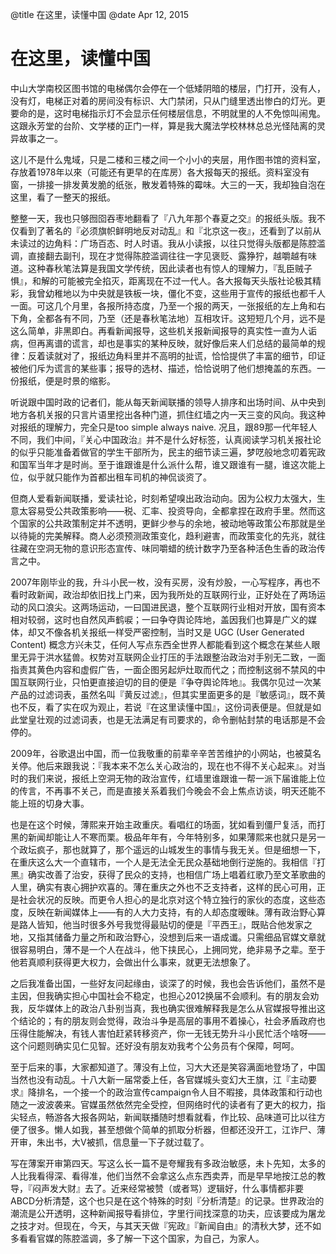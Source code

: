 @title 在这里，读懂中国
@date Apr 12, 2015

# 在这里，读懂中国

中山大学南校区图书馆的电梯偶尔会停在一个低矮阴暗的楼层，门打开，没有人，没有灯，电梯正对着的房间没有标识、大门禁闭，只从门缝里透出惨白的灯光。更要命的是，这时电梯指示灯不会显示任何楼层信息，不明就里的人不免惊叫闹鬼。这跟永芳堂的台阶、文学楼的正门一样，算是我大魔法学校林林总总光怪陆离的灵异故事之一。

这儿不是什么鬼域，只是二楼和三楼之间一个小小的夹层，用作图书馆的资料室，存放着1978年以來（可能还有更早的在库房）各大报每天的报纸。资料室没有窗，一排接一排发黄发脆的纸张，散发着特殊的霉味。大三的一天，我却独自泡在这里，看了一整天的报纸。

整整一天，我也只够囫囵吞枣地翻看了『八九年那个春夏之交』的报纸头版。我不仅看到了著名的『必须旗帜鲜明地反对动乱』和『北京这一夜』，还看到了以前从未读过的边角料：广场百态、时人时语。我从小读报，以往只觉得头版都是陈腔滥调，直接翻去副刊，现在才觉得陈腔滥调往往一字见褒贬、露狰狞，越嚼越有味道。这种春秋笔法算是我国文学传统，因此读者也有惊人的理解力，『乱臣贼子惧』，和解的可能被完全掐灭，距离现在不过一代人。各大报每天头版社论极其精彩，我曾幼稚地以为中央就是铁板一块，僵化不变，这些用于宣传的报纸也都千人一面。可这几个月里，各报所持态度，乃至一个报的两天，一张报纸的左上角和右下角，全都各有不同，乃至（还是春秋笔法地）互相攻讦。这短短几个月，远不是这么简单，非黑即白。再看新闻报导，这些机关报新闻报导的真实性一直为人诟病，但再离谱的谎言，却也是事实的某种反映，就好像后来人们总结的最简单的规律：反着读就对了，报纸边角料里并不高明的扯谎，恰恰提供了丰富的细节，印证被他们斥为谎言的某些事；报导的选材、描述，恰恰说明了他们想掩盖的东西。一份报纸，便是时景的缩影。

听说跟中国时政的记者们，能从每天新闻联播的领导人排序和出场时间、从中央到地方各机关报的只言片语里挖出各种门道，抓住红墙之内一天三变的风向。我这种对报纸的理解力，完全只是too simple always naive. 况且，跟89那一代年轻人不同，我们中间，『关心中国政治』并不是什么好标签，认真阅读学习机关报社论的似乎只能准备着做官的学生干部所为，民主的细节读三遍，梦呓般地念叨着宪政和国军当年才是时尚。至于谁跟谁是什么派什么帮，谁又跟谁有一腿，谁这次能上位，似乎就只能作为首都出租车司机的神侃谈资了。

但商人爱看新闻联播，爱读社论，时刻希望嗅出政治动向。因为公权力太强大，生意太容易受公共政策影响——税、汇率、投资导向，全都拿捏在政府手里。然而这个国家的公共政策制定并不透明，更鲜少参与的余地，被动地等政策公布那就是坐以待毙的完美解释。商人必须预测政策变化，趋利避害，而政策变化的先兆，就往往藏在空洞无物的意识形态宣传、味同嚼蜡的统计数字乃至各种活色生香的政治传言之中。

2007年刚毕业的我，升斗小民一枚，没有买房，没有炒股，一心写程序，再也不看时政新闻，政治却依旧找上门来，因为我所处的互联网行业，正好处在了两场运动的风口浪尖。这两场运动，一曰国进民退，整个互联网行业相对开放，国有资本相对较弱，这时也自然风声鹤唳；一曰争夺舆论阵地，盖因我们也算是广义的媒体，却又不像各机关报纸一样受严密控制，当时又是 UGC (User Generated Content) 概念方兴未艾，任何人写点东西全世界人都能看到这个概念在某些人眼里无异于洪水猛兽。权势对互联网企业打压的手法跟整治政治对手别无二致，一面指责其黄色内容和虚假广告，一面企图另起炉灶取而代之；而控制这弱不禁风的中国互联网行业，只怕更直接迫切的目的便是『争夺舆论阵地』。我偶尔见过一次某产品的过滤词表，虽然名叫『黄反过滤』，但其实里面更多的是『敏感词』，既不黄也不反，看了实在叹为观止，若说『在这里读懂中国』，这份词表便是。但就是如此堂皇壮观的过滤词表，也是无法满足有司要求的，命令删帖封禁的电话那是不会停的。

2009年，谷歌退出中国，而一位我敬重的前辈辛辛苦苦维护的小网站，也被莫名关停。他后来跟我说：『我本来不怎么关心政治的，现在也不得不关心起来』。对当时的我们来说，报纸上空洞无物的政治宣传，红墙里谁跟谁一帮一派下届谁能上位的传言，不再事不关己，而是直接关系着我们今晚会不会上焦点访谈，明天还能不能上班的切身大事。

也是在这个时候，薄熙来开始主政重庆。看唱红的场面，犹如看到僵尸复活，而打黑的新闻却能让人不寒而栗。极品年年有，今年特别多，如果薄熙来也就只是另一个政坛疯子，那也就算了，那个遥远的山城发生的事情与我无关。但是细想一下，在重庆这么大一个直辖市，一个人是无法全无民众基础地倒行逆施的。我相信『打黑』确实改善了治安，获得了民众的支持，也相信广场上唱着红歌乃至文革歌曲的人里，确实有衷心拥护欢喜的。薄在重庆之外也不乏支持者，这样的民心可用，正是社会状况的反映。而更令人担心的是北京对这个特立独行的家伙的态度，这些态度，反映在新闻媒体上——有的人大力支持，有的人却态度暧昧。薄有政治野心算是路人皆知，他当时很多外号我觉得最贴切的便是『平西王』，既贴合他发家之地，又指其储备力量之所和政治野心，没想到后来一语成谶。只需细品官媒文章就很容易明白，薄不是一个人在战斗，他下挟民心，上拥同党，绝非易予之辈。至于他若真顺利获得更大权力，会做出什么事来，就更无法想象了。

之后我准备出国，一些好友问起缘由，谈深了的时候，我也会告诉他们，虽然不是主因，但我确实担心中国社会不稳定，也担心2012换届不会顺利。有的朋友会劝我，反华媒体上的政治八卦别当真，我也确实很难解释我是怎么从官媒报导推出这个结论的；有的朋友则会觉得，政治斗争是高层的事用不着操心，社会矛盾政府也压得住能解决，有钱人害怕赶紧转移资产，你一无钱无势升斗小民忙活个啥呀——这个问题则确实见仁见智。还好没有朋友劝我考个公务员有个保障，呵呵。

至于后来的事，大家都知道了。薄没有上位，习大大还是笑容满面地登场了，中国当然也没有动乱。十八大新一届常委上任，各官媒城头变幻大王旗，江『主动要求』降排名，一个接一个的政治宣传campaign令人目不暇接，具体政策和行动也随之一波波袭来。官媒虽然依然完全受控，但网络时代的读者有了更大的权力，指尖轻点，畅游各大报各网站，新闻联播随时想看就看，作比较、品味道可比以往方便了很多。懒人如我，甚至想做个简单的抓取分析器，但都还没开工，江诈尸、薄开审，朱出书，大V被抓，信息量一下子就过载了。

写在薄案开审第四天。写这么长一篇不是夸耀我有多政治敏感，未卜先知，太多的人比我看得深、看得准，他们当然不会拿这么点东西卖弄，而是早早地按江总的教导，『闷声发大财』去了。近来经常被赞（或者骂）逻辑好，什么事情都非要 ABCD分析清楚，这个也只是在这个特殊的时刻『分析清楚』的记录。世界政治的潮流是公开透明，这种新闻报导看排位，字里行间找深意的功夫，应该要成为屠龙之技才对。但现在，今天，与其天天做『宪政』『新闻自由』的清秋大梦，还不如多看看官媒的陈腔滥调，多了解一下这个国家，为自己，为家人。